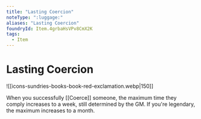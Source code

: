 ```yaml
---
title: "Lasting Coercion"
noteType: ":luggage:"
aliases: "Lasting Coercion"
foundryId: Item.4grbaHsVPv8CmX2K
tags:
  - Item
---
```


# Lasting Coercion
![[icons-sundries-books-book-red-exclamation.webp|150]]

When you successfully [[Coerce]] someone, the maximum time they comply increases to a week, still determined by the GM. If you're legendary, the maximum increases to a month.
